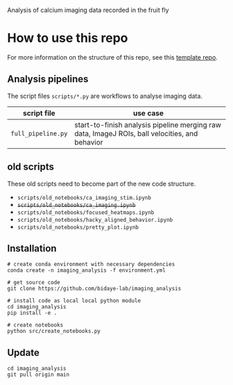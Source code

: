 Analysis of calcium imaging data recorded in the fruit fly

# How to use this repo
For more information on the structure of this repo, 
see this [template repo](https://github.com/bidaye-lab/template_data_pipelines).

## Analysis pipelines
The script files `scripts/*.py` are workflows to analyse imaging data.

|script file|use case|
|---|---|
|`full_pipeline.py`|start-to-finish analysis pipeline merging raw data, ImageJ ROIs, ball velocities, and behavior|

## old scripts
These old scripts need to become part of the new code structure.
- `scripts/old_notebooks/ca_imaging_stim.ipynb`
- ~~`scripts/old_notebooks/ca_imaging.ipynb`~~
- `scripts/old_notebooks/focused_heatmaps.ipynb`
- `scripts/old_notebooks/hacky_aligned_behavior.ipynb`
- `scripts/old_notebooks/pretty_plot.ipynb`


## Installation
```
# create conda environment with necessary dependencies
conda create -n imaging_analysis -f environment.yml

# get source code
git clone https://github.com/bidaye-lab/imaging_analysis

# install code as local local python module
cd imaging_analysis
pip install -e .

# create notebooks
python src/create_notebooks.py
```

## Update
```
cd imaging_analysis
git pull origin main
```

